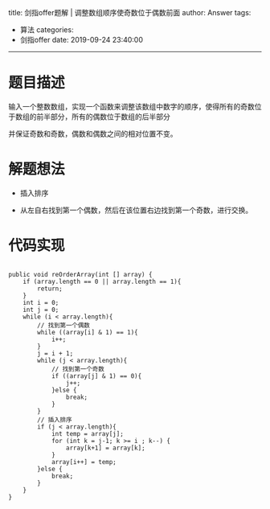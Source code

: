 title: 剑指offer题解 | 调整数组顺序使奇数位于偶数前面
author: Answer
tags:
  - 算法
categories:
  - 剑指offer
date: 2019-09-24 23:40:00
---
# 题目描述

输入一个整数数组，实现一个函数来调整该数组中数字的顺序，使得所有的奇数位于数组的前半部分，所有的偶数位于数组的后半部分

并保证奇数和奇数，偶数和偶数之间的相对位置不变。


# 解题想法

- 插入排序

- 从左自右找到第一个偶数，然后在该位置右边找到第一个奇数，进行交换。

	
# 代码实现


```

public void reOrderArray(int [] array) {
    if (array.length == 0 || array.length == 1){
        return;
    }
    int i = 0;
    int j = 0;
    while (i < array.length){
    	// 找到第一个偶数
        while ((array[i] & 1) == 1){
            i++;
        }
        j = i + 1;
        while (j < array.length){
        	// 找到第一个奇数
            if ((array[j] & 1) == 0){
                j++;
            }else {
                break;
            }
        }
        // 插入排序
        if (j < array.length){
            int temp = array[j];
            for (int k = j-1; k >= i ; k--) {
                array[k+1] = array[k];
            }
            array[i++] = temp;
        }else {
            break;
        }
    }
}
```

